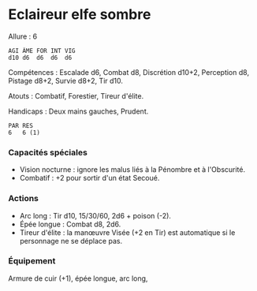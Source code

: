 # Eclaireur elfe sombre

Allure : 6

	AGI	ÂME	FOR	INT	VIG
	d10	d6	d6	d6	d6

Compétences : Escalade d6, Combat d8, Discrétion d10+2, Perception d8, Pistage d8+2, Survie d8+2, Tir d10.

Atouts : Combatif, Forestier, Tireur d'élite.

Handicaps : Deux mains gauches, Prudent.

	PAR	RES
	6	6 (1)

### Capacités spéciales
- Vision nocturne : ignore les malus liés à la Pénombre et à l'Obscurité.
- Combatif : +2 pour sortir d'un état Secoué.

### Actions
- Arc long : Tir d10, 15/30/60, 2d6 + poison (-2).
- Épée longue : Combat d8, 2d6.
- Tireur d'élite : la manœuvre Visée (+2 en Tir) est automatique si le personnage ne se déplace pas.

### Équipement
Armure de cuir (+1), épée longue, arc long,